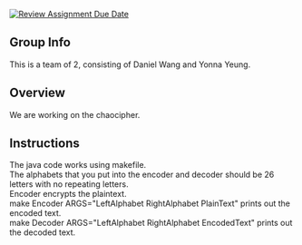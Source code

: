 [![Review Assignment Due Date](https://classroom.github.com/assets/deadline-readme-button-24ddc0f5d75046c5622901739e7c5dd533143b0c8e959d652212380cedb1ea36.svg)](https://classroom.github.com/a/ecp4su41)
## Group Info
This is a team of 2, consisting of Daniel Wang and Yonna Yeung. <br />
## Overview
We are working on the chaocipher. <br />
## Instructions
The java code works using makefile. <br />
The alphabets that you put into the encoder and decoder should be 26 letters with no repeating letters. <br />
Encoder encrypts the plaintext. <br />
make Encoder ARGS="LeftAlphabet RightAlphabet PlainText" prints out the encoded text. <br />
make Decoder ARGS="LeftAlphabet RightAlphabet EncodedText" prints out the decoded text. <br />

